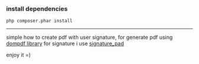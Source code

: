 ### install dependencies 
`php composer.phar install`


------------

simple how to create pdf with user signature, for generate pdf using [dompdf library](https://github.com/dompdf/dompdf "dompdf library") 
for signature i use [ signature_pad](https://github.com/dompdf/dompdf " signature_pad")

enjoy it =) 